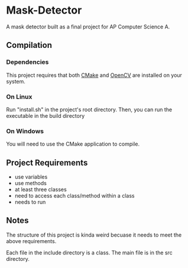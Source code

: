 # Mask-Detector
A mask detector built as a final project for AP Computer Science A.

## Compilation
### Dependencies 
This project requires that both [CMake](https://cmake.org/download/) and [OpenCV](https://opencv.org/) are installed on your system.

### On Linux 
Run "install.sh" in the project's root directory.
Then, you can run the executable in the build directory

### On Windows
You will need to use the CMake application to compile.


## Project Requirements
- use variables
- use methods
- at least three classes 
- need to access each class/method within a class
- needs to run

## Notes
The structure of this project is kinda weird becuase it needs to meet the above requirements.

Each file in the include directory is a class. The main file is in the src directory.
